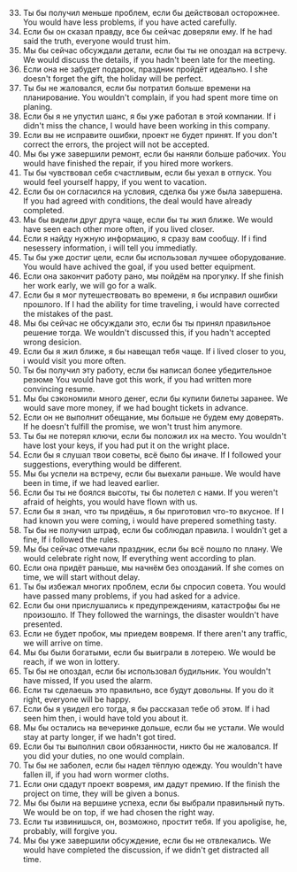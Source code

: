   
33. Ты бы получил меньше проблем, если бы действовал осторожнее.
    You would have less problems, if you have acted carefully.
34. Если бы он сказал правду, все бы сейчас доверяли ему.
    If he had said the truth, everyone would trust him.
35. Мы бы сейчас обсуждали детали, если бы ты не опоздал на встречу.
    We would discuss the details, if you hadn't been late for the meeting.
36. Если она не забудет подарок, праздник пройдёт идеально.
    I she doesn't forget the gift, the holiday will be perfect. 
37. Ты бы не жаловался, если бы потратил больше времени на планирование.
    You wouldn't complain, if you had spent more time on planing.
38. Если бы я не упустил шанс, я бы уже работал в этой компании.
    If i didn't miss the chance, I would have been working in this company.
39. Если вы не исправите ошибки, проект не будет принят.
    If you don't correct the errors, the project will not be accepted.
40. Мы бы уже завершили ремонт, если бы наняли больше рабочих.
    You would have finished the repair, if you hired more workers.
41. Ты бы чувствовал себя счастливым, если бы уехал в отпуск.
    You would feel yourself happy, if you went to vacation. 
42. Если бы он согласился на условия, сделка бы уже была завершена.
    If you had agreed with conditions, the deal would have already completed.
43. Мы бы видели друг друга чаще, если бы ты жил ближе.
    We would have seen each other more often, if you lived closer.
44. Если я найду нужную информацию, я сразу вам сообщу.
    If i find nesessery information, i will tell you immediatly.
45. Ты бы уже достиг цели, если бы использовал лучшее оборудование.
    You would have achived the goal, if you used better equipment. 
46. Если она закончит работу рано, мы пойдём на прогулку.
    If she finish her work early, we will go for a walk.
47. Если бы я мог путешествовать во времени, я бы исправил ошибки прошлого.
    If I had the ability for time traveling, i would have corrected the mistakes of the past. 
48. Мы бы сейчас не обсуждали это, если бы ты принял правильное решение тогда.
    We wouldn't discussed this, if you hadn't accepted wrong desicion.
49. Если бы я жил ближе, я бы навещал тебя чаще.
    If i lived closer to you, i would visit you more often.
50. Ты бы получил эту работу, если бы написал более убедительное резюме
    You would have got this work, if you had written more convincing resume.
51. Мы бы сэкономили много денег, если бы купили билеты заранее.
    We would save more money, if we had bought tickets in advance.
52. Если он не выполнит обещание, мы больше не будем ему доверять.
    If he doesn't fulfill the promise, we won't trust him anymore.
53. Ты бы не потерял ключи, если бы положил их на место.
    You wouldn't have lost your keys, if you had put it on the wright place.
54. Если бы я слушал твои советы, всё было бы иначе.
    If I followed your suggestions, everything would be different.
55. Мы бы успели на встречу, если бы выехали раньше.
    We would have been in time, if we had leaved earlier.
56. Если бы ты не боялся высоты, ты бы полетел с нами.
    If you weren't afraid of heights, you would have flown with us. 
57. Если бы я знал, что ты придёшь, я бы приготовил что-то вкусное.
    If I had known you were coming, i would have prepered something tasty.
58. Ты бы не получил штраф, если бы соблюдал правила.
    I wouldn't get a fine, If i followed the rules.
59. Мы бы сейчас отмечали праздник, если бы всё пошло по плану.
    We would celebrate right now, If everything went according to plan.
60. Если она придёт раньше, мы начнём без опозданий.
    If she comes on time, we will start without delay.
61. Ты бы избежал многих проблем, если бы спросил совета.
    You would have passed many problems, if you had asked for a advice.
62. Если бы они прислушались к предупреждениям, катастрофы бы не произошло.
    If They followed the warnings, the disaster wouldn't have presented.
63. Если не будет пробок, мы приедем вовремя.
    If there aren't any traffic, we will arrive on time.
64. Мы бы были богатыми, если бы выиграли в лотерею.
    We would be reach, if we won in lottery.
65. Ты бы не опоздал, если бы использовал будильник.
    You wouldn't have missed, If you used the alarm.
66. Если ты сделаешь это правильно, все будут довольны.
    If you do it right, everyone will be happy.
67. Если бы я увидел его тогда, я бы рассказал тебе об этом.
    If i had seen him then, i would have told you about it.
68. Мы бы остались на вечеринке дольше, если бы не устали.
    We would stay at party longer, if we hadn't got tired.
69. Если бы ты выполнил свои обязанности, никто бы не жаловался.
    If you did your duties, no one would complain.
70. Ты бы не заболел, если бы надел тёплую одежду.
    You wouldn't have fallen ill, if you had worn wormer cloths.
71. Если они сдадут проект вовремя, им дадут премию.
    If the finish the project on time, they will be given a bonus.
72. Мы бы были на вершине успеха, если бы выбрали правильный путь.
    We would be on top, if we had chosen the right way.
73. Если ты извинишься, он, возможно, простит тебя.
    If you apoligise, he, probably, will forgive you.
74. Мы бы уже завершили обсуждение, если бы не отвлекались.
    We would have completed the discussion, if we didn't get distracted all time.
